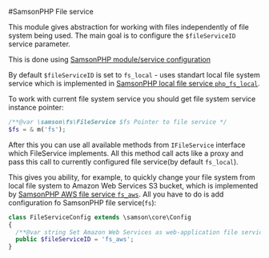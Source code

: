 #SamsonPHP File service 

This module gives abstraction for working with files independently
of file system being used. The main goal is to configure the ```$fileServiceID```
service parameter. 

This is done using [SamsonPHP module/service configuration](https://github.com/samsonos/php_core/wiki/0.3-Configurating)

By default ```$fileServiceID``` is set to ```fs_local``` - uses standart local file
system service which is implemented in [SamsonPHP local file service ```php_fs_local```](http://github.com/samsonos/php_fs_local).

To work with current file system service you should get file system service instance pointer:
```php
/**@var \samson\fs\FileService $fs Pointer to file service */
$fs = & m('fs');
```

After this you can use all available methods from ```IFileService``` interface which FileService implements. 
All this method call acts like a proxy and pass this call to currently configured file service(by default ```fs_local```).

This gives you ability, for example, to quickly change your file system from local file system to Amazon Web Services S3 bucket,
which is implemented by [SamsonPHP AWS file service ```fs_aws```](http://github.com/samsonos/php_fs_aws). All you have to do is 
add configuration fo SamsonPHP file service(```fs```):
```php
class FileServiceConfig extends \samson\core\Config 
{
  /**@var string Set Amazon Web Services as web-application file service */
  public $fileServiceID = 'fs_aws';
}
```

